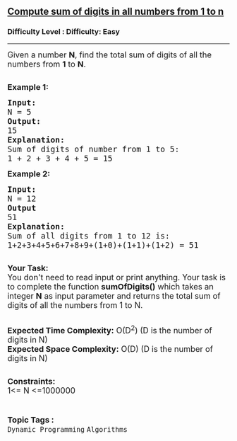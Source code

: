 <h2><a href="https://www.geeksforgeeks.org/problems/compute-sum-of-digits-in-all-numbers-from-1-to-n2855/1">Compute sum of digits in all numbers from 1 to n</a></h2><h3>Difficulty Level : Difficulty: Easy</h3><hr><div class="problems_problem_content__Xm_eO"><p><span style="font-size:18px">Given a number <strong>N</strong>, find the total sum of digits of all the numbers from <strong>1</strong> to <strong>N</strong>.</span><br>
&nbsp;</p>

<p><span style="font-size:18px"><strong>Example 1:</strong></span></p>

<pre><span style="font-size:18px"><strong>Input:</strong>
N = 5
<strong>Output:</strong>
15
<strong>Explanation:</strong>
Sum of digits of number from 1 to 5:
1 + 2 + 3 + 4 + 5 = 15</span></pre>

<p><span style="font-size:18px"><strong>Example 2:</strong></span></p>

<pre><span style="font-size:18px"><strong>Input:</strong>
N = 12
<strong>Output</strong>
51</span>
<strong><span style="font-size:18px">Explanation:
</span></strong><span style="font-size:18px">Sum of all digits from 1 to 12 is:
1+2+3+4+5+6+7+8+9+(1+0)+(1+1)+(1+2) = 51</span>
</pre>

<p><br>
<span style="font-size:18px"><strong>Your Task:</strong><br>
You don't need to read input or print anything. Your task is to complete the function <strong>sumOfDigits()</strong>&nbsp;which takes an integer <strong>N</strong>&nbsp;as input parameter&nbsp;and returns the total sum of digits of all the numbers from 1 to N.&nbsp;</span><br>
&nbsp;</p>

<p><span style="font-size:18px"><strong>Expected Time Complexity:</strong> O(D<sup>2</sup>) (D is the number of digits in N)<br>
<strong>Expected Space Complexity:</strong> O(D) (D is the number of digits in N)</span><br>
&nbsp;</p>

<p><span style="font-size:18px"><strong>Constraints:</strong><br>
1&lt;= N &lt;=1000000</span></p>
</div><br><p><span style=font-size:18px><strong>Topic Tags : </strong><br><code>Dynamic Programming</code>&nbsp;<code>Algorithms</code>&nbsp;